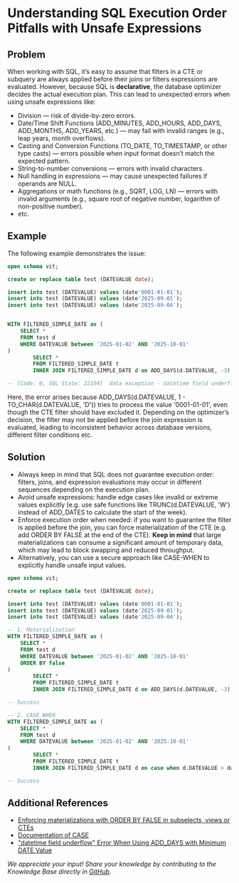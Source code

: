 # Understanding SQL Execution Order Pitfalls with Unsafe Expressions

## Problem

When working with SQL, it’s easy to assume that filters in a CTE or subquery are always applied before their joins or filters expressions are evaluated.
However, because SQL is **declarative**, the database optimizer decides the actual execution plan. This can lead to unexpected errors when using unsafe expressions like:

- Division — risk of divide-by-zero errors.
- Date/Time Shift Functions (ADD_MINUTES, ADD_HOURS, ADD_DAYS, ADD_MONTHS, ADD_YEARS, etc.) — may fail with invalid ranges (e.g., leap years, month overflows).
- Casting and Conversion Functions (TO_DATE, TO_TIMESTAMP, or other type casts) — errors possible when input format doesn’t match the expected pattern.
- String-to-number conversions — errors with invalid characters.
- Null handling in expressions — may cause unexpected failures if operands are NULL.
- Aggregations or math functions (e.g., SQRT, LOG, LN) — errors with invalid arguments (e.g., square root of negative number, logarithm of non-positive number).
- etc.

## Example

The following example demonstrates the issue:

```sql
open schema vit;

create or replace table test (DATEVALUE date);

insert into test (DATEVALUE) values (date'0001-01-01');
insert into test (DATEVALUE) values (date'2025-09-01');
insert into test (DATEVALUE) values (date'2025-09-04');


WITH FILTERED_SIMPLE_DATE as (
    SELECT *
    FROM test d
    WHERE DATEVALUE between '2025-01-02' AND '2025-10-01' 
)
        SELECT * 
        FROM FILTERED_SIMPLE_DATE t
        INNER JOIN FILTERED_SIMPLE_DATE d on ADD_DAYS(d.DATEVALUE, -3) = t.DATEVALUE;

-- [Code: 0, SQL State: 22104]  data exception - datetime field underflow (Session: 1843518053339627520)
```

Here, the error arises because ADD_DAYS(d.DATEVALUE, 1 - TO_CHAR(d.DATEVALUE, 'D')) tries to process the value '0001-01-01', even though the CTE filter should have excluded it. Depending on the optimizer’s decision, the filter may not be applied before the join expression is evaluated, leading to inconsistent behavior across database versions, different filter conditions etc.

## Solution

- Always keep in mind that SQL does not guarantee execution order: filters, joins, and expression evaluations may occur in different sequences depending on the execution plan.
- Avoid unsafe expressions: handle edge cases like invalid or extreme values explicitly (e.g. use safe functions like TRUNC(d.DATEVALUE, 'W') instead of ADD_DATES to calculate the start of the week).
- Enforce execution order when needed: if you want to guarantee the filter is applied before the join, you can force materialization of the CTE (e.g. add ORDER BY FALSE at the end of the CTE). **Keep in mind** that large materializations can consume a significant amount of temporary data, which may lead to block swapping and reduced throughput.
- Alternatively, you can use a secure approach like CASE-WHEN to explicitly handle unsafe input values.

```sql
open schema vit;

create or replace table test (DATEVALUE date);

insert into test (DATEVALUE) values (date'0001-01-01');
insert into test (DATEVALUE) values (date'2025-09-01');
insert into test (DATEVALUE) values (date'2025-09-04');

-- 1. Materialization
WITH FILTERED_SIMPLE_DATE as (
    SELECT *
    FROM test d
    WHERE DATEVALUE between '2025-01-02' AND '2025-10-01'
    ORDER BY false
)
        SELECT * 
        FROM FILTERED_SIMPLE_DATE t
        INNER JOIN FILTERED_SIMPLE_DATE d on ADD_DAYS(d.DATEVALUE, -3) = t.DATEVALUE;

-- Success

-- 2. CASE_WHEN
WITH FILTERED_SIMPLE_DATE as (
    SELECT *
    FROM test d
    WHERE DATEVALUE between '2025-01-02' AND '2025-10-01'
)
        SELECT * 
        FROM FILTERED_SIMPLE_DATE t
        INNER JOIN FILTERED_SIMPLE_DATE d on case when d.DATEVALUE > date'1900-01-01' then ADD_DAYS(d.DATEVALUE, -3) else null end = t.DATEVALUE;

-- Success
```

## Additional References

- [Enforcing materializations with ORDER BY FALSE in subselects, views or CTEs](/Database-Features/enforcing-materializations-with-order-by-false-in-subselects.md)
- [Documentation of CASE](https://docs.exasol.com/db/latest/sql_references/functions/alphabeticallistfunctions/case.htm)
- ["datetime field underflow" Error When Using ADD_DAYS with Minimum DATE Value](https://github.com/exasol/public-knowledgebase/blob/main/Database-Features/datetime-field-underflow-error-when-using-add-days-with-minimum-date-value.md)

*We appreciate your input! Share your knowledge by contributing to the Knowledge Base directly in [GitHub](https://github.com/exasol/public-knowledgebase).*
